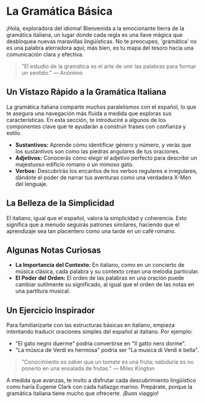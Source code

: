 # La Gramática Básica

¡Hola, exploradora del idioma! Bienvenida a la emocionante tierra de la gramática italiana, un lugar donde cada regla es una llave mágica que desbloquea nuevas maravillas lingüísticas. No te preocupes, 'gramática' no es una palabra aterradora aquí; más bien, es tu mapa del tesoro hacia una comunicación clara y efectiva.

> "El estudio de la gramática es el arte de unir las palabras para formar un sentido." — Anónimo

## Un Vistazo Rápido a la Gramática Italiana

La gramática italiana comparte muchos paralelismos con el español, lo que te asegura una navegación más fluida a medida que exploras sus características. En esta sección, te introduciré a algunos de los componentes clave que te ayudarán a construir frases con confianza y estilo.

- **Sustantivos:** Aprende cómo identificar género y número, y verás que los sustantivos son como las piedras angulares de tus oraciones. 
- **Adjetivos:** Conocerás cómo elegir el adjetivo perfecto para describir un majestuoso edificio romano o un mimoso gato.
- **Verbos:** Descubrirás los encantos de los verbos regulares e irregulares, dándote el poder de narrar tus aventuras como una verdadera X-Men del lenguaje.

## La Belleza de la Simplicidad

El italiano, igual que el español, valora la simplicidad y coherencia. Esto significa que a menudo seguirás patrones similares, haciendo que el aprendizaje sea tan placentero como una tarde en un café romano.

## Algunas Notas Curiosas

- **La Importancia del Contexto:** En italiano, como en un concierto de música clásica, cada palabra y su contexto crean una melodía particular.
- **El Poder del Orden:** El orden de las palabras en una oración puede cambiar sutilmente su significado, al igual que el orden de las notas en una partitura musical.

## Un Ejercicio Inspirador

Para familiarizarte con las estructuras básicas en italiano, empieza intentando traducir oraciones simples del español al italiano. Por ejemplo:

- "El gato negro duerme" podría convertirse en "Il gatto nero dorme".
- "La música de Verdi es hermosa" podría ser "La musica di Verdi è bella".

> "Conocimiento es saber que un tomate es una fruta; sabiduría es no ponerlo en una ensalada de frutas." — Miles Kington

A medida que avanzas, te invito a disfrutar cada descubrimiento lingüístico como haría Eugenie Clark con cada hallazgo marino. Prepárate, porque la gramática italiana tiene mucho que ofrecerte. ¡Buon viaggio!